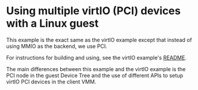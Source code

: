 <!--
     Copyright 2024, UNSW
     SPDX-License-Identifier: CC-BY-SA-4.0
-->

# Using multiple virtIO (PCI) devices with a Linux guest

This example is the exact same as the virtIO example except
that instead of using MMIO as the backend, we use PCI.

For instructions for building and using, see the virtIO
example's [README](../virtio/README.md).

The main differences between this example and the virtIO example
is the PCI node in the guest Device Tree and the use of different
APIs to setup virtIO PCI devices in the client VMM.
